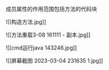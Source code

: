 成员属性的作用范围包括方法的代码块

![[构造方法.jpg]]


![[方法重载3-08 161111 - 副本.jpg]]


![[cmd运行java 143246.jpg]]

![[屏幕截图 2023-03-04 231635 1.jpg]]
